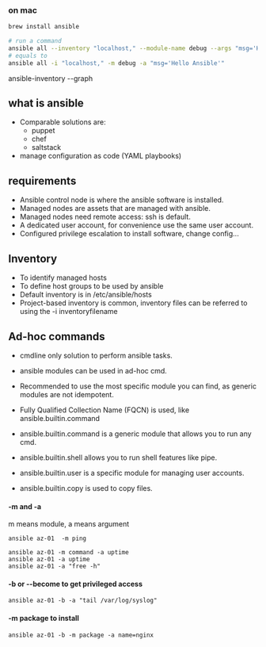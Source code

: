 ### on mac

```sh
brew install ansible

# run a command
ansible all --inventory "localhost," --module-name debug --args "msg='Hello Ansible'"
# equals to
ansible all -i "localhost," -m debug -a "msg='Hello Ansible'"
```

ansible-inventory --graph


## what is ansible

- Comparable solutions are:
  - puppet
  - chef
  - saltstack
- manage configuration as code (YAML playbooks)

## requirements

- Ansible control node is where the ansible software is installed.
- Managed nodes are assets that are managed with ansible.
- Managed nodes need remote access: ssh is default.
- A dedicated user account, for convenience use the same user account.
- Configured privilege escalation to install software, change config...

## Inventory

- To identify managed hosts
- To define host groups to be used by ansible
- Default inventory is in /etc/ansible/hosts
- Project-based inventory is common, inventory files can be referred to using the -i inventoryfilename

## Ad-hoc commands

- cmdline only solution to perform ansible tasks.
- ansible modules can be used in ad-hoc cmd.
- Recommended to use the most specific module you can find, as generic modules are not idempotent.
- Fully Qualified Collection Name (FQCN) is used, like ansible.builtin.command

- ansible.builtin.command is a generic module that allows you to run any cmd.
- ansible.builtin.shell allows you to run shell features like pipe.
- ansible.builtin.user is a specific module for managing user accounts.
- ansible.builtin.copy is used to copy files.


#### -m and -a

m means module, a means argument

```
ansible az-01  -m ping

ansible az-01 -m command -a uptime
ansible az-01 -a uptime
ansible az-01 -a "free -h"
```

#### -b or --become to get privileged access

```
ansible az-01 -b -a "tail /var/log/syslog"
```

#### -m package to install 

```
ansible az-01 -b -m package -a name=nginx
```